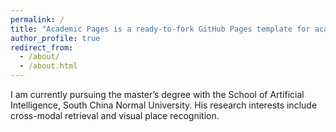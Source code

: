 ```yaml
---
permalink: /
title: "Academic Pages is a ready-to-fork GitHub Pages template for academic personal websites"
author_profile: true
redirect_from: 
  - /about/
  - /about.html
---
```

I am currently pursuing the master’s degree with the School of Artificial Intelligence, South China Normal University. His research interests include cross-modal retrieval and visual place recognition.
